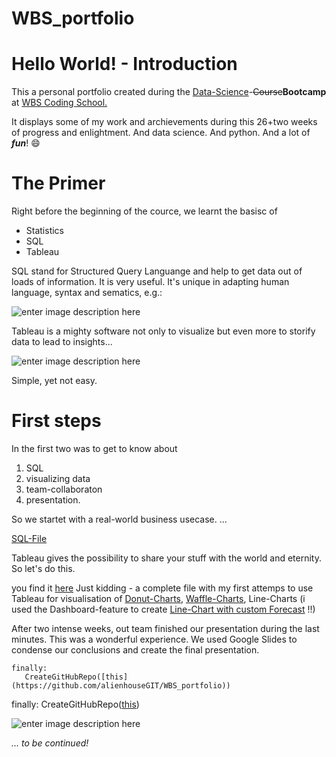 
# WBS_portfolio

<H1>Hello World! - Introduction</H1>

This a personal portfolio created during the [Data-Science](https://en.wikipedia.org/wiki/Data_science)-~~Course~~**Bootcamp** at [WBS Coding School.](https://www.wbscodingschool.com/data-science-bootcamp-part-time) 

It displays some of my work and archievements during this 26+two weeks of progress and enlightment. And data science. And python. And a lot of ***fun***! :smile:

<H1> The Primer</H1>
Right before the beginning of the cource, we learnt the basisc of 

 - Statistics
 - SQL 
 - Tableau

SQL stand for Structured Query Languange and help to get data out of loads of information. 
It is very useful. It's unique in adapting human language, syntax and sematics, e.g.:

![enter image description here](https://www.blazesql.com/images/memes/join.jpeg)

Tableau is a mighty software not only to visualize but even more to storify data to lead to insights...

![enter image description here](https://www.tableau.com/sites/default/files/800x447_servadmin_orientyourself_0.jpg)

Simple, yet not easy. 

<H1>First steps</H1>

In the first two was to get to know about 

 1. SQL 
 2. visualizing data
 3. team-collaboraton
 4. presentation. 

So we startet with a real-world business usecase. 
... 

[SQL-File](https://github.com/alienhouseGIT/WBS_portfolio/blob/main/Group2%20-%20Task%203%20-%20Business%20Questions%20-%20WIP%20.sql)

Tableau gives the possibility to share your stuff with the world and eternity. So let's do this.

you find it [here](https://public.tableau.com/app/profile/markus.p4574/viz/Magist_170424/Tech-Bubbles?publish=yes)
Just kidding - a complete file with my first attemps to use Tableau for visualisation of [Donut-Charts](https://public.tableau.com/app/profile/markus.p4574/viz/Magist_170424/Tech-Bubbles?publish=yes), [Waffle-Charts](https://public.tableau.com/app/profile/markus.p4574/viz/Magist_170424/Waffle20x12?publish=yes), Line-Charts (i used the Dashboard-feature to create [Line-Chart with custom Forecast](https://public.tableau.com/app/profile/markus.p4574/viz/Magist_170424/Dashboard6?publish=yes) !!)


After two intense weeks, out team finished our presentation during the last minutes. This was a wonderful experience. 
We used Google Slides to condense our conclusions and create the final presentation. 

    finally:
       CreateGitHubRepo([this](https://github.com/alienhouseGIT/WBS_portfolio))
finally:
  CreateGitHubRepo([this](https://github.com/alienhouseGIT/WBS_portfolio))

![enter image description here](https://encrypted-tbn0.gstatic.com/images?q=tbn:ANd9GcRj35rDomi3mKlxk0p11oGDOOsFfs3KtxPlFhZrH_NOeQFc7iLXXDcSU7D14ooYBqkhWsc&usqp=CAU)

*... to be continued!*
